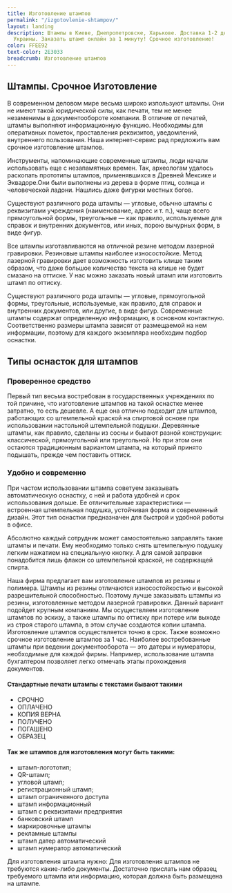 ```yaml
---
title: Изготовление штампов
permalink: "/izgotovlenie-shtampov/"
layout: landing
description: Штампы в Киеве, Днепропетровске, Харькове. Доставка 1-2 дня в любую точку
  Украины. Заказать штамп онлайн за 1 минуту! Срочное изготовление!
color: FFEE92
text-color: 2E3033
breadcrumb: Изготовление штампов
---
```


## Штампы. Срочное Изготовление ##
В современном деловом мире весьма широко изпользуют штампы. Они не имеют такой юридической силы, как печати, тем не менее незаменимы в документообороте компании. В отличие от печатей, штампы выполняют информационную функцию. Необходимы для оперативных пометок, проставления реквизитов, уведомлений, внутреннего пользования. Наша интернет-сервис рад предложить вам срочное изготовление штампов.

Инструменты, напоминающие современные штампы, люди начали использовать еще с незапамятных времен. Так, археологам удалось раскопать прототипы штампов, применявшихся в Древней Мексике и Эквадоре.Они были выполнены из дерева в форме птиц, солнца и человеческой ладони. Нашлись даже фигурки местных богов.

Существуют различного рода штампы — угловые, обычно штампы с реквизитами учреждения (наименование, адрес и т. п.), чаще всего прямоугольной формы, треугольные — как правило, используемые для справок и внутренних документов, или иных, порою вычурных форм, в виде фигур.

Все штампы изготавливаются на отличной резине методом лазерной гравировки. Резиновые штампы наиболее износостойкие. Метод лазерной гравировки дает возможность изготовить клише таким образом, что даже большое количество текста на клише не будет смазано на оттиске. У нас можно заказать новый штамп или изготовить штамп по оттиску.

Существуют различного рода штампы — угловые, прямоугольной формы, треугольные, используемые, как правило, для справок и внутренних документов, или другие, в виде фигур.
Современные штампы содержат определенную информацию, в основном контактную. Соответственно размеры штампа зависят от размещаемой на нем информации, поэтому для каждого экземпляра необходим подбор оснастки.

## Типы оснасток для штампов ##

### Проверенное средство ###
Первый тип весьма востребован в государственных учреждениях по той причине, что изготовление штампов на такой оснастке менее затратно, то есть дешевле. А еще она отлично подходит для штампов, работающих со штемпельной краской на спиртовой основе при использовании настольной штемпельной подушки.
Деревянные штампы, как правило, сделаны из сосны и бывают разной конструкции: классической, прямоугольной или треугольной. Но при этом они остаются традиционным вариантом штампа, на который принято подышать, прежде чем поставить оттиск.

### Удобно и современно ###
При частом использовании штампа советуем заказывать автоматическую оснастку, с ней и работа удобней и срок использования дольше. Ее отличительные характеристики — встроенная штемпельная подушка, устойчивая форма и современный дизайн. Этот тип оснастки предназначен для быстрой и удобной работы в офисе.

Абсолютно каждый сотрудник может самостоятельно заправлять такие штампы и печати. Ему необходимо только снять штемпельную подушку легким нажатием на специальную кнопку. А для самой заправки понадобится лишь флакон со штемпельной краской, не содержащей спирта.

Наша фирма предлагает вам изготовление штампов из резины и полимера.
Штампы из резины отличаются износостойкостью и высокой разрешительной способностью. Поэтому лучше заказывать штампы из резины, изготовленные методом лазерной гравировки. Данный вариант подойдет крупным компаниям.
Мы осуществляем изготовление штампов по эскизу, а также штампы по оттиску при потере или выходе из строя старого штампа, в этом случае создаются копии штампа. Изготовление штампов осуществляется точно в срок. Также возможно срочное изготовление штампов за 1 час.
Наиболее востребованные штампы при ведении документооборота — это датеры и нумераторы, необходимые для каждой фирмы. Например, использование штампа бухгалтером позволяет легко отмечать этапы прохождения документов. 

#### Стандартные печати штампы с текстами бывают такими ####
- СРОЧНО
- ОПЛАЧЕНО
- КОПИЯ ВЕРНА
- ПОЛУЧЕНО
- ПОГАШЕНО
- ОБРАЗЕЦ

#### Так же штампов для изготовления могут быть такими: ####
- штамп-логототип;
- QR-штамп;
- угловой штамп;
- регистрационный штамп;
- штамп ограниченного доступа
- штамп информационный
- штамп с реквизитами предприятия
- банковский штамп
- маркировочные штампы
- рекламные штампы
- штамп датер автоматический
- штамп нумератор автоматический

Для изготовления штампа нужно:
Для изготовления штампов не требуются какие-либо документы. Достаточно прислать нам образец требуемого штампа или информацию, которая должна быть размещена на штампе.

